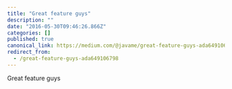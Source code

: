 ```yaml
---
title: "Great feature guys"
description: ""
date: "2016-05-30T09:46:26.866Z"
categories: []
published: true
canonical_link: https://medium.com/@javame/great-feature-guys-ada649106798
redirect_from:
  - /great-feature-guys-ada649106798
---
```


Great feature guys
